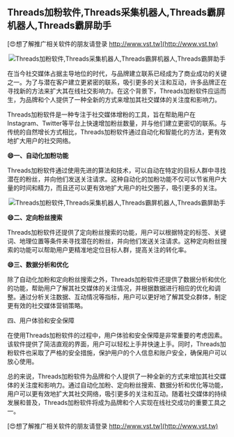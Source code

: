 ## **Threads加粉软件,Threads采集机器人,Threads霸屏机器人,Threads霸屏助手**

[😍想了解推广相关软件的朋友请登录 http://www.vst.tw](http://www.vst.tw)

 <center><img src="https://vst.tw/MP4/tuiguang/png/5.png" alt="Threads加粉软件,Threads采集机器人,Threads霸屏机器人,Threads霸屏助手"></center>

在当今社交媒体占据主导地位的时代，与品牌建立联系已经成为了商业成功的关键之一。为了与潜在客户建立更紧密的联系，吸引更多的关注和互动，许多品牌正在寻找新的方法来扩大其在线社交影响力。在这个背景下，Threads加粉软件应运而生，为品牌和个人提供了一种全新的方式来增加其社交媒体的关注度和影响力。

Threads加粉软件是一种专注于社交媒体增粉的工具，旨在帮助用户在Instagram、Twitter等平台上快速增加粉丝数量，并与他们建立更密切的联系。与传统的自然增长方式相比，Threads加粉软件通过自动化和智能化的方法，更有效地扩大用户的社交网络。

**😄一、自动化加粉功能**

Threads加粉软件通过使用先进的算法和技术，可以自动在特定的目标人群中寻找潜在的粉丝，并向他们发送关注请求。这种自动化的加粉功能不仅可以节省用户大量的时间和精力，而且还可以更有效地扩大用户的社交圈子，吸引更多的关注。

 <center><img src="https://vst.tw/MP4/tuiguang/png/5.png" alt="Threads加粉软件,Threads采集机器人,Threads霸屏机器人,Threads霸屏助手"></center>

**😄二、定向粉丝搜索**

Threads加粉软件还提供了定向粉丝搜索的功能，用户可以根据特定的标签、关键词、地理位置等条件来寻找潜在的粉丝，并向他们发送关注请求。这种定向粉丝搜索的功能可以帮助用户更精准地定位目标人群，提高关注的转化率。

**😄三、数据分析和优化**

除了自动化加粉和定向粉丝搜索之外，Threads加粉软件还提供了数据分析和优化的功能，帮助用户了解其社交媒体的关注情况，并根据数据进行相应的优化和调整。通过分析关注数据、互动情况等指标，用户可以更好地了解其受众群体，制定更有效的社交媒体营销策略。

四、用户体验和安全保障

在使用Threads加粉软件的过程中，用户体验和安全保障是非常重要的考虑因素。该软件提供了简洁直观的界面，用户可以轻松上手并快速上手。同时，Threads加粉软件也采取了严格的安全措施，保护用户的个人信息和账户安全，确保用户可以放心使用。

总的来说，Threads加粉软件为品牌和个人提供了一种全新的方式来增加其社交媒体的关注度和影响力。通过自动化加粉、定向粉丝搜索、数据分析和优化等功能，用户可以更有效地扩大其社交网络，吸引更多的关注和互动。随着社交媒体的持续发展和普及，Threads加粉软件将成为品牌和个人实现在线社交成功的重要工具之一。

[😍想了解推广相关软件的朋友请登录 http://www.vst.tw](http://www.vst.tw)



